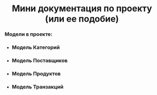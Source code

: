 <h1 align="center">Мини документация по проекту (или ее подобие)</h1>
<h3>Модели в проекте:</h3>
<ul>
  <li><h3>Модель Категорий</h3></li>
  <li><h3>Модель Поставщиков</h3></li>
  <li><h3>Модель Продуктов</h3></li>
  <li><h3>Модель Транзакций</h3></li>
</ul>
